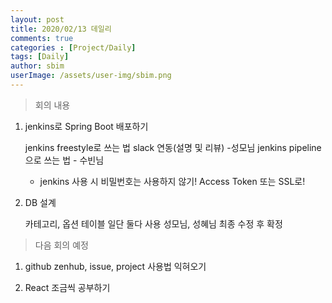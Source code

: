 ```yaml
---
layout: post
title: 2020/02/13 데일리
comments: true
categories : [Project/Daily]
tags: [Daily]
author: sbim
userImage: /assets/user-img/sbim.png
---
```


> <subtitle>  회의 내용 </subtitle>
1. jenkins로 Spring Boot 배포하기

    jenkins freestyle로 쓰는 법 slack 연동(설명 및 리뷰) -성모님
    jenkins pipeline으로 쓰는 법 - 수빈님

    * jenkins 사용 시 비밀번호는 사용하지 않기! Access Token 또는 SSL로!

2. DB 설계

    카테고리, 옵션 테이블 일단 둘다 사용
    성모님, 성혜님 최종 수정 후 확정

> <subtitle>  다음 회의 예정 </subtitle>

1. github zenhub, issue, project 사용법 익혀오기

2. React 조금씩 공부하기